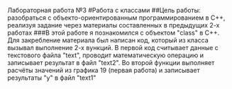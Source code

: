 Лабораторная работа №3
#Работа с классами
##Цель работы: разобраться с объекто-ориентированным программированием в C++, реализуя задание через материалы составленных в предыдущих 2-х работах
###В этой работе я познакомился с объектом "class" в C++. Для закребление материала был написан код, который из класса вызывал выполнение 2-х вункций. В первой код считывает данные с текстового файла "text", проводит математическую операцию и записывает результат в файл "text2". Во второй функции выполняет расчёты значений из графика 19 (первая работа) и записывает результаты "у" в файл "text1"

